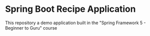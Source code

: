 # Spring Boot Recipe Application

This repository a demo application built in the "Spring Framework 5 - Beginner to Guru" course
